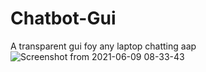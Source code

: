 # Chatbot-Gui
A transparent gui foy any laptop chatting aap
![Screenshot from 2021-06-09 08-33-43](https://user-images.githubusercontent.com/85354130/121286469-821aaf00-c8fd-11eb-82af-a70b97c02b27.png)
